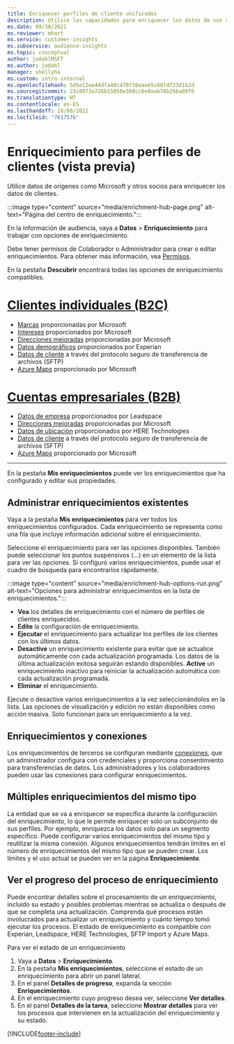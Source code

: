```yaml
---
title: Enriquecer perfiles de cliente unificados
description: Utilice las capacidades para enriquecer los datos de sus clientes.
ms.date: 09/30/2021
ms.reviewer: mhart
ms.service: customer-insights
ms.subservice: audience-insights
ms.topic: conceptual
author: jodahlMSFT
ms.author: jodahl
manager: shellyha
ms.custom: intro-internal
ms.openlocfilehash: 5d5e12ee44dfa40c470738eaee5c68fdf23d1b2d
ms.sourcegitcommit: 23c8973a726b15050e368cc6e0aab78b266a89f6
ms.translationtype: HT
ms.contentlocale: es-ES
ms.lasthandoff: 10/08/2021
ms.locfileid: "7617576"
---
```

# <a name="enrichment-for-customer-profiles-preview"></a>Enriquecimiento para perfiles de clientes (vista previa)

Utilice datos de orígenes como Microsoft y otros socios para enriquecer los datos de clientes.

:::image type="content" source="media/enrichment-hub-page.png" alt-text="Página del centro de enriquecimiento.":::

En la información de audiencia, vaya a **Datos** > **Enriquecimiento** para trabajar con opciones de enriquecimiento.  

Debe tener permisos de Colaborador o Administrador para crear o editar enriquecimientos. Para obtener más información, vea [Permisos](permissions.md).

En la pestaña **Descubrir** encontrará todas las opciones de enriquecimiento compatibles.

# <a name="individual-customers-b2c"></a>[Clientes individuales (B2C)](#tab/b2c)

- [Marcas](enrichment-microsoft.md) proporcionadas por Microsoft
- [Intereses](enrichment-microsoft.md) proporcionados por Microsoft
- [Direcciones mejoradas](enrichment-enhanced-addresses.md) proporcionadas por Microsoft 
- [Datos demográficos](enrichment-experian.md) proporcionados por Experian
- [Datos de cliente](enrichment-SFTP-custom-import.md) a través del protocolo seguro de transferencia de archivos (SFTP) 
- [Azure Maps](enrichment-azure-maps.md) proporcionado por Microsoft

# <a name="business-accounts-b2b"></a>[Cuentas empresariales (B2B)](#tab/b2b)

- [Datos de empresa](enrichment-leadspace.md) proporcionados por Leadspace
- [Direcciones mejoradas](enrichment-enhanced-addresses.md) proporcionadas por Microsoft 
- [Datos de ubicación](enrichment-here.md) proporcionados por HERE Technologies 
- [Datos de cliente](enrichment-SFTP-custom-import.md) a través del protocolo seguro de transferencia de archivos (SFTP) 
- [Azure Maps](enrichment-azure-maps.md) proporcionado por Microsoft

---

En la pestaña **Mis enriquecimientos** puede ver los enriquecimientos que ha configurado y editar sus propiedades.

## <a name="manage-existing-enrichments"></a>Administrar enriquecimientos existentes

Vaya a la pestaña **Mis enriquecimientos** para ver todos los enriquecimientos configurados. Cada enriquecimiento se representa como una fila que incluye información adicional sobre el enriquecimiento.

Seleccione el enriquecimiento para ver las opciones disponibles. También puede seleccionar los puntos suspensivos (...) en un elemento de la lista para ver las opciones. Si configuró varios enriquecimientos, puede usar el cuadro de búsqueda para encontrarlos rápidamente.

:::image type="content" source="media/enrichment-hub-options-run.png" alt-text="Opciones para administrar enriquecimientos en la lista de enriquecimientos.":::

- **Vea** los detalles de enriquecimiento con el número de perfiles de clientes enriquecidos.
- **Edite** la configuración de enriquecimiento.
- **Ejecutar** el enriquecimiento para actualizar los perfiles de los clientes con los últimos datos.
- **Desactive** un enriquecimiento existente para evitar que se actualice automáticamente con cada actualización programada. Los datos de la última actualización exitosa seguirán estando disponibles. **Active** un enriquecimiento inactivo para reiniciar la actualización automática con cada actualización programada.
- **Eliminar** el enriquecimiento.

Ejecute o desactive varios enriquecimientos a la vez seleccionándolos en la lista. Las opciones de visualización y edición no están disponibles como acción masiva. Solo funcionan para un enriquecimiento a la vez.

## <a name="enrichments-and-connections"></a>Enriquecimientos y conexiones

Los enriquecimientos de terceros se configuran mediante [conexiones](connections.md), que un administrador configura con credenciales y proporciona consentimiento para transferencias de datos. Los administradores y los colaboradores pueden usar las conexiones para configurar enriquecimientos.  

## <a name="multiple-enrichments-of-the-same-type"></a>Múltiples enriquecimientos del mismo tipo

La entidad que se va a enriquecer se especifica durante la configuración del enriquecimiento, lo que le permite enriquecer solo un subconjunto de sus perfiles. Por ejemplo, enriquezca los datos solo para un segmento específico. Puede configurar varios enriquecimientos del mismo tipo y reutilizar la misma conexión. Algunos enriquecimientos tendrán límites en el número de enriquecimientos del mismo tipo que se pueden crear. Los límites y el uso actual se pueden ver en la página **Enriquecimiento**.

## <a name="see-the-progress-of-the-enrichment-process"></a>Ver el progreso del proceso de enriquecimiento

Puede encontrar detalles sobre el procesamiento de un enriquecimiento, incluido su estado y posibles problemas mientras se actualiza o después de que se completa una actualización. Comprenda qué procesos están involucrados para actualizar un enriquecimiento y cuánto tiempo tomó ejecutar los procesos. El estado de enriquecimiento es compatible con Experian, Leadspace, HERE Technologies, SFTP Import y Azure Maps.

Para ver el estado de un enriquecimiento

1. Vaya a **Datos** > **Enriquecimiento**. 
1. En la pestaña **Mis enriquecimientos**, seleccione el estado de un enriquecimiento para abrir un panel lateral. 
1. En el panel **Detalles de progreso**, expanda la sección **Enriquecimientos**. 
1. En el enriquecimiento cuyo progreso desea ver, seleccione **Ver detalles**. 
1. En el panel **Detalles de la tarea**, seleccione **Mostrar detalles** para ver los procesos que intervienen en la actualización del enriquecimiento y su estado. 

[!INCLUDE[footer-include](../includes/footer-banner.md)]

